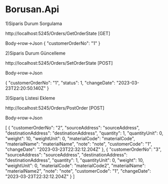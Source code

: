 # Borusan.Api

1)Siparis Durum Sorgulama

http://localhost:5245/Orders/GetOrderState [GET]

Body->row->Json
{
  "customerOrderNo": "1"
}

2)Siparis Durum Güncelleme

http://localhost:5245/Orders/SetOrderState [POST]

Body->row->Json

{
  "customerOrderNo": "1",
  "status": 1,
  "changeDate": "2023-03-23T22:20:50.140Z"
}

3)Sipariş Listesi Ekleme

http://localhost:5245/Orders/PostOrder [POST]

Body->row->Json

[
  {
    "customerOrderNo": "2",
    "sourceAddress": "sourceAddress",
    "destinationAddress": "destinationAddress",
    "quantity": 1,
    "quantityUnit": 0,
    "weight": 10,
    "weightUnit": 0,
    "materialCode": "materialCode",
    "materialName": "materialName",
    "note": "note",
    "customerCode": "1",
    "changeDate": "2023-03-23T22:32:12.204Z"
  },
  {
    "customerOrderNo": "3",
    "sourceAddress": "sourceAddress",
    "destinationAddress": "destinationAddress",
    "quantity": 1,
    "quantityUnit": 0,
    "weight": 10,
    "weightUnit": 0,
    "materialCode": "materialCode2",
    "materialName": "materialName2",
    "note": "note",
    "customerCode": "1",
    "changeDate": "2023-03-23T22:32:12.204Z"
  }
]
